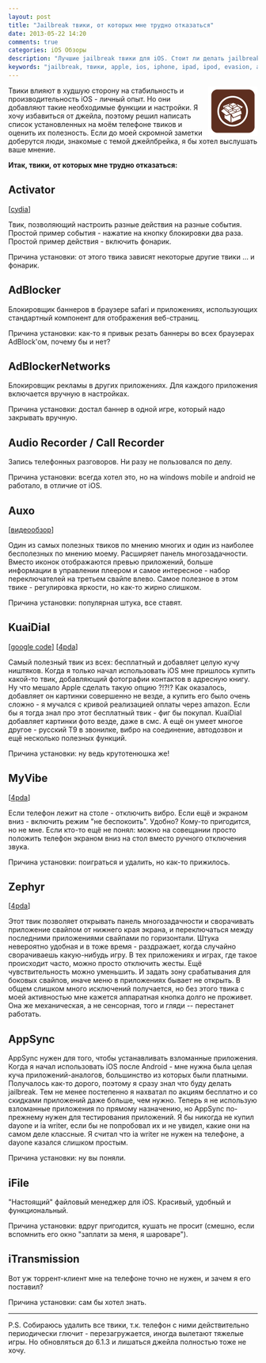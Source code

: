 ```yaml
---
layout: post
title: "Jailbreak твики, от которых мне трудно отказаться"
date: 2013-05-22 14:20
comments: true
categories: iOS Обзоры
description: "Лучшие jailbreak твики для iOS. Стоит ли делать jailbreak iPhone?"
keywords: "jailbreak, твики, apple, ios, iphone, ipad, ipod, evasion, айфон, джейл, jail"
---
```

<img src="/images/post/cydia.png" style="float:right; width: 100px;" />

Твики влияют в худшую сторону на стабильность и производительность iOS - личный опыт. Но они добавляют такие необходимые функции и настройки. Я хочу избавиться от джейла, поэтому решил написать список установленных на моём телефоне твиков и оценить их полезность. Если до моей скромной заметки доберутся люди, знакомые с темой джейлбрейка, я бы хотел выслушать ваше мнение.

**Итак, твики, от которых мне трудно отказаться:**
<!--more-->

## Activator
[[cydia](http://cydia.saurik.com/package/libactivator)]

Твик, позволяющий настроить разные действия на разные события. Простой пример события - нажатие на кнопку блокировки два раза. Простой пример действия - включить фонарик.

Причина установки: от этого твика зависят некоторые другие твики … и фонарик.

## AdBlocker

Блокировщик баннеров в браузере safari и приложениях, использующих стандартный компонент для отображения веб-страниц.

Причина установки: как-то я привык резать баннеры во всех браузерах AdBlock'ом, почему бы и нет?

## AdBlockerNetworks

Блокировщик рекламы в других приложениях. Для каждого приложения включается вручную в настройках.

Причина установки: достал баннер в одной игре, который надо закрывать вручную.

## Audio Recorder / Call Recorder

Запись телефонных разговоров. Ни разу не пользовался по делу.

Причина установки: всегда хотел это, но на windows mobile и android не работало, в отличие от iOS.

## Auxo
[[видеообзор](http://www.youtube.com/watch?feature=player_embedded&v=J4Q_97exnJk)]

Один из самых полезных твиков по мнению многих и один из наиболее бесполезных по мнению моему. Расширяет панель многозадачности. Вместо иконок отображаются превью приложений, больше информации в управлении плеером и самое интересное - набор переключателей на третьем свайпе влево. Самое полезное в этом твике - регулировка яркости, но как-то жирно слишком.

Причина установки: популярная штука, все ставят.

## KuaiDial
[[google code](http://code.google.com/p/kuaidial/)] [[4pda](http://4pda.ru/forum/index.php?showtopic=191022)]

Самый полезный твик из всех: бесплатный и добавляет целую кучу ништяков. Когда я только начал использовать iOS мне пришлось купить какой-то твик, добавляющий фотографии контактов в адресную книгу. Ну что мешало Apple сделать такую опцию ?!?!? Как оказалось, добавляет он картинки совершенно не везде, а купить его было очень сложно - я мучался с кривой реализацией оплаты через amazon. Если бы я тогда знал про этот бесплатный твик - фиг бы покупал. KuaiDial добавляет картинки фото везде, даже в смс. А ещё он умеет многое другое - русский Т9 в звонилке, вибро на соединение, автодозвон и ещё несколько полезных функций.

Причина установки: ну ведь крутотенюшка же!

## MyVibe
[[4pda](http://4pda.ru/forum/index.php?showtopic=436245)]

Если телефон лежит на столе - отключить вибро. Если ещё и экраном вниз - включить режим "не беспокоить". Удобно? Кому-то пригодится, но не мне. Если кто-то ещё не понял: можно на совещании просто положить телефон экраном вниз на стол вместо ручного отключения звука.

Причина установки: поиграться и удалить, но как-то прижилось.

## Zephyr
[[4pda](http://4pda.ru/forum/index.php?showtopic=295708)]

Этот твик позволяет открывать панель многозадачности и сворачивать приложение свайпом от нижнего края экрана, и переключаться между последними приложениями свайпами по горизонтали. Штука невероятно удобная и в тоже время - раздражает, когда случайно сворачиваешь какую-нибудь игру. В тех приложениях и играх, где такое происходит часто, можно просто отключить жесты. Ещё чувствительность можно уменьшить. И задать зону срабатывания для боковых свайпов, иначе меню в приложениях бывает не открыть. В общем слишком много исключений получается, но без этого твика с моей активностью мне кажется аппаратная кнопка долго не проживет. Она же механическая, а не сенсорная, того и гляди -- перестанет работать.

## AppSync

AppSync нужен для того, чтобы устанавливать взломанные приложения. Когда я начал использовать iOS после Android - мне нужна была целая куча приложений-аналогов, большинство из которых были платными. Получалось как-то дорого, поэтому я сразу знал что буду делать jailbreak. Тем не менее постепенно я нахватал по акциям бесплатно и со скидками приложений даже больше, чем нужно. Теперь я не использую взломанные приложения по прямому назначению, но AppSync по-прежнему нужен для тестирования приложений. Я бы никогда не купил dayone и ia writer, если бы не попробовал их и не увидел, какие они на самом деле классные. Я считал что ia writer не нужен на телефоне, а dayone казался слишком простым.

Причина установки: ну вы поняли.

## iFile

"Настоящий" файловый менеджер для iOS. Красивый, удобный и функциональный.

Причина установки: вдруг пригодится, кушать не просит (смешно, если вспомнить его окно "заплати за меня, я шароваре").

## iTransmission

Вот уж торрент-клиент мне на телефоне точно не нужен, и зачем я его поставил?

Причина установки: сам бы хотел знать.

---

P.S. Собираюсь удалить все твики, т.к. телефон с ними действительно периодически глючит - перезагружается, иногда вылетают тяжелые игры. Но обновляться до 6.1.3 и лишаться джейла полностью тоже не хочу.